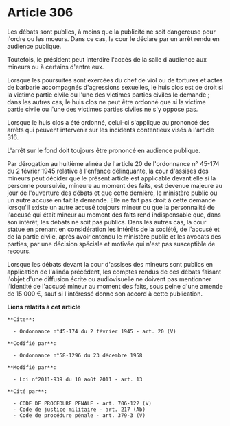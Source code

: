# Article 306

Les débats sont publics, à moins que la publicité ne soit dangereuse pour l'ordre ou les moeurs. Dans ce cas, la cour le
déclare par un arrêt rendu en audience publique. 

Toutefois, le président peut interdire l'accès de la salle d'audience aux mineurs ou à certains d'entre eux. 

Lorsque les poursuites sont exercées du chef de viol ou de tortures et actes de barbarie accompagnés d'agressions sexuelles,
le huis clos est de droit si la victime partie civile ou l'une des victimes parties civiles le demande ; dans les autres cas,
le huis clos ne peut être ordonné que si la victime partie civile ou l'une des victimes parties civiles ne s'y oppose pas. 

Lorsque le huis clos a été ordonné, celui-ci s'applique au prononcé des arrêts qui peuvent intervenir sur les incidents
contentieux visés à l'article 316. 

L'arrêt sur le fond doit toujours être prononcé en audience publique. 

Par dérogation au huitième alinéa de l'article 20 de l'ordonnance n° 45-174 du 2 février 1945 relative à l'enfance
délinquante, la cour d'assises des mineurs peut décider que le présent article est applicable devant elle si la personne
poursuivie, mineure au moment des faits, est devenue majeure au jour de l'ouverture des débats et que cette dernière, le
ministère public ou un autre accusé en fait la demande. Elle ne fait pas droit à cette demande lorsqu'il existe un autre
accusé toujours mineur ou que la personnalité de l'accusé qui était mineur au moment des faits rend indispensable que, dans
son intérêt, les débats ne soit pas publics. Dans les autres cas, la cour statue en prenant en considération les intérêts de
la société, de l'accusé et de la partie civile, après avoir entendu le ministère public et les avocats des parties, par une
décision spéciale et motivée qui n'est pas susceptible de recours. 

Lorsque les débats devant la cour d'assises des mineurs sont publics en application de l'alinéa précédent, les comptes rendus
de ces débats faisant l'objet d'une diffusion écrite ou audiovisuelle ne doivent pas mentionner l'identité de l'accusé mineur
au moment des faits, sous peine d'une amende de 15 000 €, sauf si l'intéressé donne son accord à cette publication.

**Liens relatifs à cet article**

	**Cite**:

	  - Ordonnance n°45-174 du 2 février 1945 - art. 20 (V)

	**Codifié par**:

	  - Ordonnance n°58-1296 du 23 décembre 1958

	**Modifié par**:

	  - Loi n°2011-939 du 10 août 2011 - art. 13

	**Cité par**:

	  - CODE DE PROCEDURE PENALE - art. 706-122 (V)
	  - Code de justice militaire - art. 217 (Ab)
	  - Code de procédure pénale - art. 379-3 (V)
